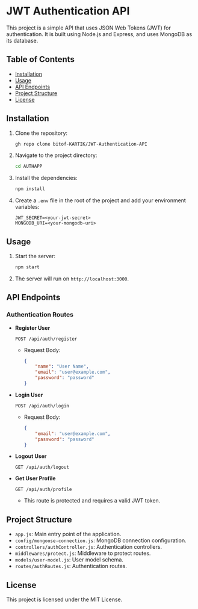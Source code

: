 # JWT Authentication API

This project is a simple API that uses JSON Web Tokens (JWT) for authentication. It is built using Node.js and Express, and uses MongoDB as its database.

## Table of Contents
- [Installation](#installation)
- [Usage](#usage)
- [API Endpoints](#api-endpoints)
- [Project Structure](#project-structure)
- [License](#license)

## Installation

1. Clone the repository:
    ```sh
    gh repo clone bitof-KARTIK/JWT-Authentication-API
    ```
2. Navigate to the project directory:
    ```sh
    cd AUTHAPP
    ```
3. Install the dependencies:
    ```sh
    npm install
    ```
4. Create a `.env` file in the root of the project and add your environment variables:
    ```env
    JWT_SECRET=<your-jwt-secret>
    MONGODB_URI=<your-mongodb-uri>
    ```

## Usage

1. Start the server:
    ```sh
    npm start
    ```
2. The server will run on `http://localhost:3000`.

## API Endpoints

### Authentication Routes

- **Register User**
    ```http
    POST /api/auth/register
    ```
    - Request Body:
        ```json
        {
            "name": "User Name",
            "email": "user@example.com",
            "password": "password"
        }
        ```

- **Login User**
    ```http
    POST /api/auth/login
    ```
    - Request Body:
        ```json
        {
            "email": "user@example.com",
            "password": "password"
        }
        ```

- **Logout User**
    ```http
    GET /api/auth/logout
    ```

- **Get User Profile**
    ```http
    GET /api/auth/profile
    ```
    - This route is protected and requires a valid JWT token.

## Project Structure

- `app.js`: Main entry point of the application.
- `config/mongoose-connection.js`: MongoDB connection configuration.
- `controllers/authController.js`: Authentication controllers.
- `middlewares/protect.js`: Middleware to protect routes.
- `models/user-model.js`: User model schema.
- `routes/authRoutes.js`: Authentication routes.

## License

This project is licensed under the MIT License.
